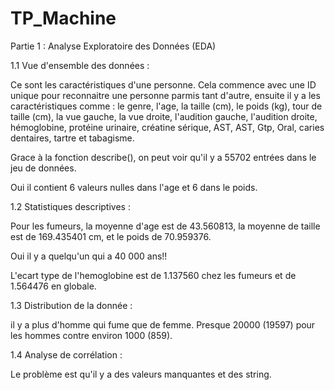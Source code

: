 # TP_Machine

Partie 1 : Analyse Exploratoire des Données (EDA)

1.1 Vue d'ensemble des données :

Ce sont les caractéristiques d'une personne. Cela commence avec une ID unique pour reconnaitre une personne parmis tant d'autre, ensuite il y a les caractéristiques comme : le genre, l'age, la taille (cm), le poids (kg), tour de taille (cm), la vue gauche, la vue droite, l'audition gauche, l'audition droite, hémoglobine, protéine urinaire, créatine sérique, AST, AST, Gtp, Oral, caries dentaires, tartre et tabagisme.

Grace à la fonction describe(), on peut voir qu'il y a 55702 entrées dans le jeu de données.

Oui il contient 6 valeurs nulles dans l'age et 6 dans le poids. 

1.2 Statistiques descriptives :

Pour les fumeurs, la moyenne d'age est de 43.560813, la moyenne de taille est de 169.435401 cm, et le poids de 70.959376.

Oui il y a quelqu'un qui a 40 000 ans!!

L'ecart type de l'hemoglobine est de 1.137560 chez les fumeurs et de 1.564476 en globale.

1.3 Distribution de la donnée :

il y a plus d'homme qui fume que de femme. Presque 20000 (19597) pour les hommes contre environ 1000 (859).

1.4 Analyse de corrélation :

Le problème est qu'il y a des valeurs manquantes et des string.








